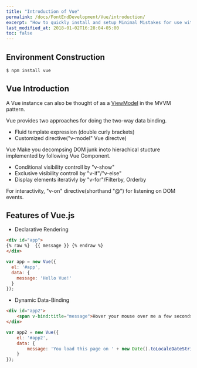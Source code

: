 ```yaml
---
title: "Introduction of Vue"
permalink: /docs/FontEndDevelopment/Vue/introduction/
excerpt: "How to quickly install and setup Minimal Mistakes for use with GitHub Pages."
last_modified_at: 2018-01-02T16:28:04-05:00
toc: false
---
```


## Environment Construction

```bash
$ npm install vue
```

## Vue Introduction

A Vue instance can also be thought of as a [ViewModel](https://en.wikipedia.org/wiki/Model%E2%80%93view%E2%80%93viewmodel) in the MVVM pattern.

Vue provides two approaches for doing the two-way data binding.

* Fluid template expression (double curly brackets)
* Customized directive("v-model" Vue directve)

Vue Make you decompsing DOM junk inoto hierachical stucture implemented by following Vue Component.

* Conditional visibility controll by "v-show"
* Exclusive visibility controll by "v-if"/"v-else"
* Display elements iterativly by "v-for"/Filterby, Orderby

For interactivity, "v-on" directive(shorthand "@") for listening on DOM events.

## Features of Vue.js

* Declarative Rendering

``` html
<div id="app">
{% raw %}  {{ message }} {% endraw %}
</div>
```

``` javascript
var app = new Vue({
  el: '#app',
  data: {
    message: 'Hello Vue!'
  }
});
```

* Dynamic Data-Binding

~~~ html
<div id="app2">
    <span v-bind:title="message">Hover your mouse over me a few seconds.</span>
</div>
~~~


``` javascript
var app2 = new Vue({
    el: '#app2',
    data: {
        message: 'You load this page on ' + new Date().toLocaleDateString()
    }
});

```
